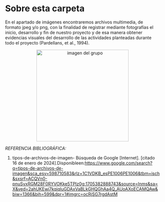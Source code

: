 # Sobre esta carpeta 

En el apartado de imágenes encontraremos archivos multimedia, de formato jpeg y/o png, con la finalidad de registrar mediante fotografías el inicio, desarrollo y fin de nuestro proyecto y de esa manera obtener evidencias visuales del desarrollo de las actividades planteadas durante todo el proyecto (Pardellans, et al., 1994).


<p align= "center">
  <img src="https://github.com/gcdavidq/Project_FdD/blob/main/Carpetas_del_Proyecto/Imagenes/A-Carpeta-Presentación%201/Pictures.png" alt="imagen del grupo" width="300px"/>
</p>

*REFERENCIA BIBLIOGRÁFICA:*

1.  tipos-de-archivos-de-imagen- Búsqueda de Google [Internet]. [citado 16 de enero de 2024].Disponibleen:https://www.google.com/search?q=tipos-de-archivos-de-imagen&sca_esv=598710583&rlz=1C1VDKB_esPE1006PE1006&tbm=isch&sxsrf=ACQVn0-pnuSyxRGM28F0RYVOKke5TPIz0g:1705382888743&source=lnms&sa=X&ved=2ahUKEwi7kqiqluGDAxVaBLkGHQGhAa4Q_AUoAXoECAMQAw&biw=1366&bih=599&dpr=1#imgrc=ocRjSG7rgdAstM
